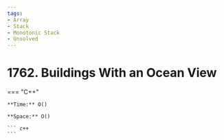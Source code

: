 ```yaml
---
tags:
- Array
- Stack
- Monotonic Stack
- Unsolved
---
```



# 1762. Buildings With an Ocean View

=== "C++"

    **Time:** O()

    **Space:** O()

    ``` c++
    ```